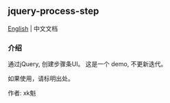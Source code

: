 ## jquery-process-step
[^_^]: # (English | [简体中文](./README.zh-Hans.md) | [繁體中文](./README.zh-Hant.md))
[English](./README.md) | 中文文档

### 介绍
通过jQuery, 创建步骤条UI。
这是一个 demo, 不更新迭代。

如果使用，请标明出处。

作者: xk魁
